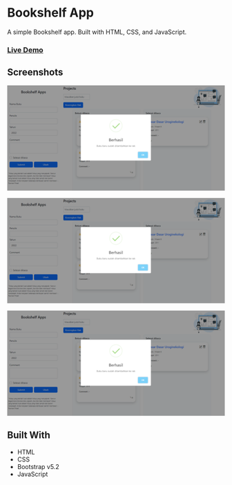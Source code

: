# Bookshelf App

A simple Bookshelf app. Built with HTML, CSS, and JavaScript.

### [Live Demo](https://rusmanpriadi.github.io/Bookshelf-apps/)

## Screenshots

![gambar 2](images-readme/gambar%203.png)

![gambar 2](images-readme/gambar%203.png)

![gambar 3](images-readme/gambar%203.png)

## Built With

- HTML
- CSS
- Bootstrap v5.2
- JavaScript
